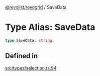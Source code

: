 [@revolist/revogrid](README.md) / SaveData

# Type Alias: SaveData

```ts
type SaveData: string;
```

## Defined in

[src/types/selection.ts:94](https://github.com/revolist/revogrid/blob/39cfd614966a26ee6ce63b18984e6b24b2874cc5/src/types/selection.ts#L94)
